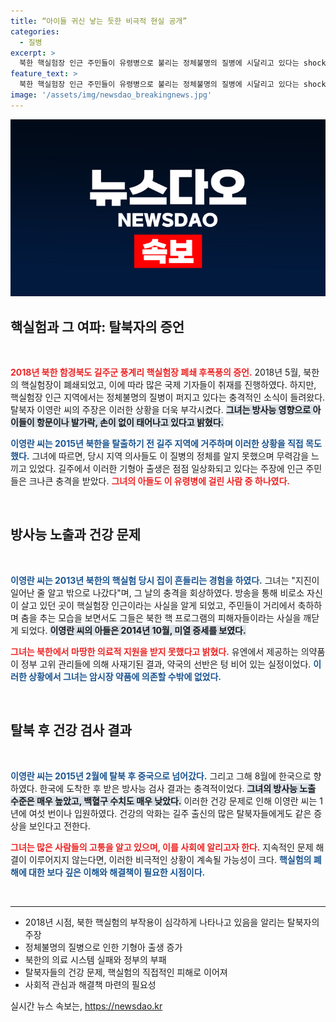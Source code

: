 ```yaml
---
title: “아이들 귀신 낳는 듯한 비극적 현실 공개”
categories:
  - 질병
excerpt: >
  북한 핵실험장 인근 주민들이 유령병으로 불리는 정체불명의 질병에 시달리고 있다는 shocking 증언이 공개됐다. 탈북자 이영란 씨는 방사능 영향으로 손이나 발이 없는 아이들이 태어나고 있다며 절망적인 현실을 폭로했다. 클릭해서 자세히 알아보세요!
feature_text: >
  북한 핵실험장 인근 주민들이 유령병으로 불리는 정체불명의 질병에 시달리고 있다는 shocking 증언이 공개됐다. 탈북자 이영란 씨는 방사능 영향으로 손이나 발이 없는 아이들이 태어나고 있다며 절망적인 현실을 폭로했다. 클릭해서 자세히 알아보세요!
image: '/assets/img/newsdao_breakingnews.jpg'
---
```


<p><img src="/assets/img/newsdao_breakingnews.jpg" alt="ontimetimes 속보" /></p>

<h2 data-ke-size="size26">핵실험과 그 여파: 탈북자의 증언</h2>

<p data-ke-size="size16">&nbsp;</p>

<p data-ke-size="size16"><b><span style="color: #ee2323;">2018년 북한 함경북도 길주군 풍계리 핵실험장 폐쇄 후폭풍의 증언.</span></b> 2018년 5월, 북한의 핵실험장이 폐쇄되었고, 이에 따라 많은 국제 기자들이 취재를 진행하였다. 하지만, 핵실험장 인근 지역에서는 정체불명의 질병이 퍼지고 있다는 충격적인 소식이 들려왔다. 탈북자 이영란 씨의 주장은 이러한 상황을 더욱 부각시켰다. <b><span style="background-color: #21538527;">그녀는 방사능 영향으로 아이들이 항문이나 발가락, 손이 없이 태어나고 있다고 밝혔다.</span></b></p>

<p data-ke-size="size16"><b><span style="color: #1a5490;">이영란 씨는 2015년 북한을 탈출하기 전 길주 지역에 거주하며 이러한 상황을 직접 목도했다.</span></b> 그녀에 따르면, 당시 지역 의사들도 이 질병의 정체를 알지 못했으며 무력감을 느끼고 있었다. 길주에서 이러한 기형아 출생은 점점 일상화되고 있다는 주장에 인근 주민들은 크나큰 충격을 받았다. <b><span style="color: #ee2323;">그녀의 아들도 이 유령병에 걸린 사람 중 하나였다.</span></b></p>

<p data-ke-size="size16">&nbsp;</p>

<h2 data-ke-size="size26">방사능 노출과 건강 문제</h2>

<p data-ke-size="size16">&nbsp;</p>

<p data-ke-size="size16"><b><span style="color: #1a5490;">이영란 씨는 2013년 북한의 핵실험 당시 집이 흔들리는 경험을 하였다.</span></b> 그녀는 "지진이 일어난 줄 알고 밖으로 나갔다"며, 그 날의 충격을 회상하였다. 방송을 통해 비로소 자신이 살고 있던 곳이 핵실험장 인근이라는 사실을 알게 되었고, 주민들이 거리에서 축하하며 춤을 추는 모습을 보면서도 그들은 북한 핵 프로그램의 피해자들이라는 사실을 깨닫게 되었다. <b><span style="background-color: #21538527;">이영란 씨의 아들은 2014년 10월, 미열 증세를 보였다.</span></b></p>

<p data-ke-size="size16"><b><span style="color: #ee2323;">그녀는 북한에서 마땅한 의료적 지원을 받지 못했다고 밝혔다.</span></b> 유엔에서 제공하는 의약품이 정부 고위 관리들에 의해 사재기된 결과, 약국의 선반은 텅 비어 있는 실정이었다. <b><span style="color: #1a5490;">이러한 상황에서 그녀는 암시장 약품에 의존할 수밖에 없었다.</span></b></p>

<p data-ke-size="size16">&nbsp;</p>

<h2 data-ke-size="size26">탈북 후 건강 검사 결과</h2>

<p data-ke-size="size16">&nbsp;</p>

<p data-ke-size="size16"><b><span style="color: #1a5490;">이영란 씨는 2015년 2월에 탈북 후 중국으로 넘어갔다.</span></b> 그리고 그해 8월에 한국으로 향하였다. 한국에 도착한 후 받은 방사능 검사 결과는 충격적이었다. <b><span style="background-color: #21538527;">그녀의 방사능 노출 수준은 매우 높았고, 백혈구 수치도 매우 낮았다.</span></b> 이러한 건강 문제로 인해 이영란 씨는 1년에 여섯 번이나 입원하였다. 건강의 악화는 길주 출신의 많은 탈북자들에게도 같은 증상을 보인다고 전한다.</p>

<p data-ke-size="size16"><b><span style="color: #ee2323;">그녀는 많은 사람들의 고통을 알고 있으며, 이를 사회에 알리고자 한다.</span></b> 지속적인 문제 해결이 이루어지지 않는다면, 이러한 비극적인 상황이 계속될 가능성이 크다. <b><span style="color: #1a5490;">핵실험의 폐해에 대한 보다 깊은 이해와 해결책이 필요한 시점이다.</span></b></p>

<p data-ke-size="size16">&nbsp;</p>

<hr />

<ul>
    <li>2018년 시점, 북한 핵실험의 부작용이 심각하게 나타나고 있음을 알리는 탈북자의 주장</li>
    <li>정체불명의 질병으로 인한 기형아 출생 증가</li>
    <li>북한의 의료 시스템 실패와 정부의 부패</li>
    <li>탈북자들의 건강 문제, 핵실험의 직접적인 피해로 이어져</li>
    <li>사회적 관심과 해결책 마련의 필요성</li>
</ul>
실시간 뉴스 속보는, <a href="https://newsdao.kr" rel="dofollow">https://newsdao.kr</a>


